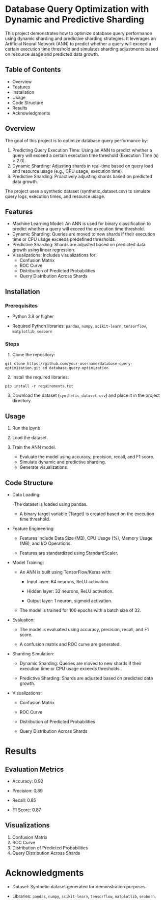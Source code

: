# Database Query Optimization with Dynamic and Predictive Sharding
This project demonstrates how to optimize database query performance using dynamic sharding and predictive sharding strategies. It leverages an Artificial Neural Network (ANN) to predict whether a query will exceed a certain execution time threshold and simulates sharding adjustments based on resource usage and predicted data growth.

## Table of Contents
- Overview
- Features
- Installation
- Usage
- Code Structure
- Results
- Acknowledgments

## Overview
The goal of this project is to optimize database query performance by:

1. Predicting Query Execution Time: Using an ANN to predict whether a query will exceed a certain execution time threshold (Execution Time (s) > 2.0).
2. Dynamic Sharding: Adjusting shards in real-time based on query load and resource usage (e.g., CPU usage, execution time).
3. Predictive Sharding: Proactively adjusting shards based on predicted data growth.

The project uses a synthetic dataset (synthetic_dataset.csv) to simulate query logs, execution times, and resource usage.

## Features
- Machine Learning Model: An ANN is used for binary classification to predict whether a query will exceed the execution time threshold.
- Dynamic Sharding: Queries are moved to new shards if their execution time or CPU usage exceeds predefined thresholds.
- Predictive Sharding: Shards are adjusted based on predicted data growth using linear regression.
- Visualizations: Includes visualizations for:
  - Confusion Matrix
  - ROC Curve
  - Distribution of Predicted Probabilities
  - Query Distribution Across Shards

 ## Installation
 ### Prerequisites
- Python 3.8 or higher

- Required Python libraries: `pandas`, `numpy`, `scikit-learn`, `tensorflow`, `matplotlib`, `seaborn`

### Steps
1. Clone the repository:

`git clone https://github.com/your-username/database-query-optimization.git
cd database-query-optimization`

2. Install the required libraries:

`pip install -r requirements.txt`

3. Download the dataset (`synthetic_dataset.csv`) and place it in the project directory.

## Usage
1. Run the ipynb
2. Load the dataset.

3. Train the ANN model.
    - Evaluate the model using accuracy, precision, recall, and F1 score.
    - Simulate dynamic and predictive sharding.
    - Generate visualizations.
  
## Code Structure
- Data Loading:

    -The dataset is loaded using pandas.

    - A binary target variable (Target) is created based on the execution time threshold.

- Feature Engineering:

    - Features include Data Size (MB), CPU Usage (%), Memory Usage (MB), and I/O Operations.

    - Features are standardized using StandardScaler.

- Model Training:

    - An ANN is built using TensorFlow/Keras with:

      - Input layer: 64 neurons, ReLU activation.

      - Hidden layer: 32 neurons, ReLU activation.

      - Output layer: 1 neuron, sigmoid activation.

    - The model is trained for 100 epochs with a batch size of 32.

- Evaluation:

    - The model is evaluated using accuracy, precision, recall, and F1 score.

    - A confusion matrix and ROC curve are generated.

- Sharding Simulation:

    - Dynamic Sharding: Queries are moved to new shards if their execution time or CPU usage exceeds thresholds.

    - Predictive Sharding: Shards are adjusted based on predicted data growth.

- Visualizations:

    - Confusion Matrix

    - ROC Curve

    - Distribution of Predicted Probabilities

    - Query Distribution Across Shards

 # Results
 ## Evaluation Metrics
- Accuracy: 0.92

- Precision: 0.89

- Recall: 0.85

- F1 Score: 0.87

## Visualizations
1. Confusion Matrix
2. ROC Curve
3. Distribution of Predicted Probabilities
4. Query Distribution Across Shards

# Acknowledgments
- Dataset: Synthetic dataset generated for demonstration purposes.

- Libraries: `pandas`, `numpy`, `scikit-learn`, `tensorflow`, `matplotlib`, `seaborn`.
